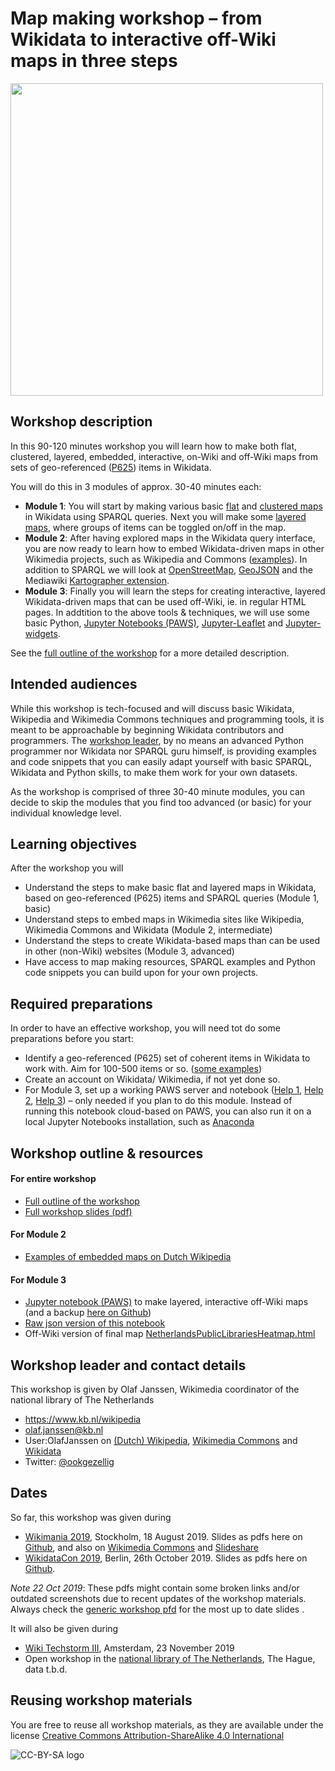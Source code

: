 # Map making workshop – from Wikidata to interactive off-Wiki maps in three steps

<image src="images/generic-workshop-opening.jpg" width="500"/><br clear="all"/>

## Workshop description 
In this 90-120 minutes workshop you will learn how to make both flat, clustered, layered, embedded, interactive, on-Wiki and off-Wiki maps from sets of geo-referenced ([P625](https://www.wikidata.org/wiki/Property:P625)) items in Wikidata. 

You will do this in 3 modules of approx. 30-40 minutes each:

* **Module 1**: You will start by making various basic [flat](https://w.wiki/6eq) and [clustered maps](https://w.wiki/6ew) in Wikidata using SPARQL queries. Next you will make some [layered maps](https://bit.ly/3368DPk), where groups of items can be toggled on/off in the map. 
* **Module 2**: After having explored maps in the Wikidata query interface, you are now ready to learn how to embed Wikidata-driven maps in other Wikimedia projects, such as Wikipedia and Commons ([examples](https://nl.wikipedia.org/wiki/Gebruiker:OlafJanssen/KladblokMapMakingWorkshopWM2019)). In addition to SPARQL we will look at [OpenStreetMap](https://www.openstreetmap.org), [GeoJSON](https://en.wikipedia.org/wiki/GeoJSON) and the Mediawiki [Kartographer extension](https://www.mediawiki.org/wiki/Help:Extension:Kartographer).
* **Module 3**: Finally you will learn the steps for creating interactive, layered Wikidata-driven maps that can be used off-Wiki, ie. in regular HTML pages. In addtition to the above tools & techniques, we will use some basic Python, [Jupyter Notebooks (PAWS)](https://www.mediawiki.org/wiki/PAWS), [Jupyter-Leaflet](https://ipyleaflet.readthedocs.io/en/latest/) and [Jupyter-widgets](https://ipywidgets.readthedocs.io/en/latest/).

See the [full outline of the workshop](OutlineAndNotes.md) for a more detailed description. 

## Intended audiences
While this workshop is tech-focused and will discuss basic Wikidata, Wikipedia and Wikimedia Commons techniques and programming tools, it is meant to be approachable by beginning Wikidata contributors and programmers. The [workshop leader](README.md#Workshop-leader-and-contact-details), by no means an advanced Python programmer nor Wikidata nor SPARQL guru himself, is providing examples and code snippets that you can easily adapt yourself with basic SPARQL, Wikidata and Python skills, to make them work for your own datasets.

As the workshop is comprised of three 30-40 minute modules, you can decide to skip the modules that you find too advanced (or basic) for your individual knowledge level.

## Learning objectives
After the workshop you will
* Understand the steps to make basic flat and layered maps in Wikidata, based on geo-referenced (P625) items and SPARQL queries (Module 1, basic) 
* Understand steps to embed maps in Wikimedia sites like Wikipedia, Wikimedia Commons and Wikidata (Module 2, intermediate)
* Understand the steps to create Wikidata-based maps than can be used in other (non-Wiki) websites (Module 3, advanced)
* Have access to map making resources, SPARQL examples and Python code snippets you can build upon for your own projects.

## Required preparations
In order to have an effective workshop, you will need tot do some preparations before you start:
* Identify a geo-referenced (P625) set of coherent items in Wikidata to work with. Aim for 100-500 items or so. ([some examples](OutlineAndNotes.md#module-1--basic-flat--layered-maps))
* Create an account on Wikidata/ Wikimedia, if not yet done so.
* For Module 3, set up a working PAWS server and notebook ([Help 1](https://www.mediawiki.org/wiki/Manual:Pywikibot/PAWS), [Help 2](https://wikitech.wikimedia.org/wiki/PAWS), [Help 3](https://www.mediawiki.org/wiki/PAWS)) – only needed if you plan to do this module. Instead of running this notebook cloud-based on PAWS, you can also run it on a local Jupyter Notebooks installation, such as [Anaconda](https://dataiseasy.com/2019/03/how-to-install-anaconda-and-jupyter-notebook/)

## Workshop outline & resources
#### For entire workshop
* [Full outline of the workshop](OutlineAndNotes.md) 
* [Full workshop slides (pdf)](slides/Generic/WikidataMapMakingWorkshop_Generic.pdf)

#### For Module 2
* [Examples of embedded maps on Dutch Wikipedia](https://nl.wikipedia.org/wiki/Gebruiker:OlafJanssen/KladblokMapMakingWorkshopWM2019)

#### For Module 3
* [Jupyter notebook (PAWS)](https://paws-public.wmflabs.org/paws-public/User:OlafJanssen/WikidataMapMakingWorkshop/WikidataMapMakingWorkshop.ipynb) to make layered, interactive off-Wiki maps (and a backup [here on Github](module3stuff/WikidataMapMakingWorkshop.ipynb))
* [Raw json version of this notebook](https://paws-public.wmflabs.org/paws-public/User:OlafJanssen/WikidataMapMakingWorkshop/WikidataMapMakingWorkshop.ipynb?format=raw)
* Off-Wiki version of final map [NetherlandsPublicLibrariesHeatmap.html](http://ookgezellig.github.io/WikidataMapMakingWorkshop/NetherlandsPublicLibrariesHeatmap.html) 

## Workshop leader and contact details
This workshop is given by Olaf Janssen, Wikimedia coordinator of the national library of The Netherlands 
* https://www.kb.nl/wikipedia
* olaf.janssen@kb.nl
* User:OlafJanssen on [(Dutch) Wikipedia](https://nl.wikipedia.org/wiki/Gebruiker:OlafJanssen), [Wikimedia Commons](https://commons.wikimedia.org/wiki/User:OlafJanssen) and [Wikidata](https://www.wikidata.org/wiki/User:OlafJanssen)
* Twitter: [@ookgezellig](https://twitter.com/ookgezellig)

## Dates
So far, this workshop was given during
* [Wikimania 2019](https://wikimania.wikimedia.org/wiki/2019:Libraries/Map_making_workshop_%E2%80%93_from_Wikidata_to_interactive_off-wiki_maps_in_three_steps), Stockholm, 18 August 2019. Slides as pdfs here on [Github](slides/Wikimania2019/WikidataMapMakingWorkshop_Wikimania20190818.pdf), and also on [Wikimedia Commons](https://commons.wikimedia.org/wiki/File:Map_making_workshop_-_from_Wikidata_to_interactive_off-Wiki_maps_in_three_steps_(Wikimania_18-08-2019).pdf) and [Slideshare](https://www.slideshare.net/OlafJanssenNL/slidedecmap-making-workshop-from-wikidata-to-interactive-offwiki-maps-in-three-steps/OlafJanssenNL/slidedecmap-making-workshop-from-wikidata-to-interactive-offwiki-maps-in-three-steps)
* [WikidataCon 2019](https://www.wikidata.org/w/index.php?title=Wikidata:WikidataCon_2019/Program/Self-organized_sessions&oldid=1037057861#Map_making_workshop_%E2%80%93_from_Wikidata_to_interactive_off-wiki_maps_in_three_steps), Berlin, 26th October 2019. Slides as pdfs here on [Github](slides/WikidataCon2019/WikidataMapMakingWorkshop_WikidataCon20191026.pdf).

*Note 22 Oct 2019*: These pdfs might contain some broken links and/or outdated screenshots due to recent updates of the workshop materials. Always check the [generic workshop pfd](slides/Generic/WikidataMapMakingWorkshop_Generic.pdf) for the most up to date slides .

It will also be given during
* [Wiki Techstorm III](https://www.wikimedia.nl/pagina/program), Amsterdam, 23 November 2019
* Open workshop in the [national library of The Netherlands](), The Hague, data t.b.d.

## Reusing workshop materials
You are free to reuse all workshop materials, as they are available under the license [Creative Commons Attribution-ShareAlike 4.0 International](https://creativecommons.org/licenses/by-sa/4.0/)

![CC-BY-SA logo](https://upload.wikimedia.org/wikipedia/commons/thumb/f/ff/CC-BY-SA.svg/200px-CC-BY-SA.svg.png)





